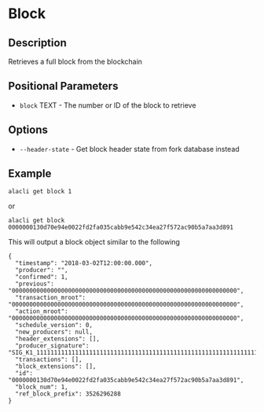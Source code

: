 # Block
## Description

Retrieves a full block from the blockchain

## Positional Parameters

* `block` TEXT - The number or ID of the block to retrieve

## Options

* `--header-state` - Get block header state from fork database instead

## Example

    alacli get block 1

or

    alacli get block 0000000130d70e94e0022fd2fa035cabb9e542c34ea27f572ac90b5a7aa3d891

This will output a block object similar to the following

```
{
  "timestamp": "2018-03-02T12:00:00.000",
  "producer": "",
  "confirmed": 1,
  "previous": "0000000000000000000000000000000000000000000000000000000000000000",
  "transaction_mroot": "0000000000000000000000000000000000000000000000000000000000000000",
  "action_mroot": "0000000000000000000000000000000000000000000000000000000000000000",
  "schedule_version": 0,
  "new_producers": null,
  "header_extensions": [],
  "producer_signature": "SIG_K1_111111111111111111111111111111111111111111111111111111111111111116uk5ne",
  "transactions": [],
  "block_extensions": [],
  "id": "0000000130d70e94e0022fd2fa035cabb9e542c34ea27f572ac90b5a7aa3d891",
  "block_num": 1,
  "ref_block_prefix": 3526296288
}
```